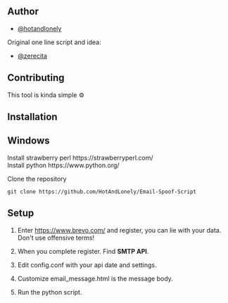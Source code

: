 
## Author

- [@hotandlonely](https://www.github.com/hotandlonely)

Original one line script and idea:
- [@zerecita](https://github.com/Zerecita)


## Contributing

This tool is kinda simple ⚙️

## Installation

<h2>Windows</h2>
Install strawberry perl
https://strawberryperl.com/
<br>
Install python
https://www.python.org/
<br>

Clone the repository

```
git clone https://github.com/HotAndLonely/Email-Spoof-Script
```

## Setup

1. Enter https://www.brevo.com/ and register, you can lie with your data. Don't use offensive terms!

2. When you complete register. Find **SMTP API**.

3. Edit config.conf with your api date and settings.

4. Customize email_message.html is the message body.

5. Run the python script.
